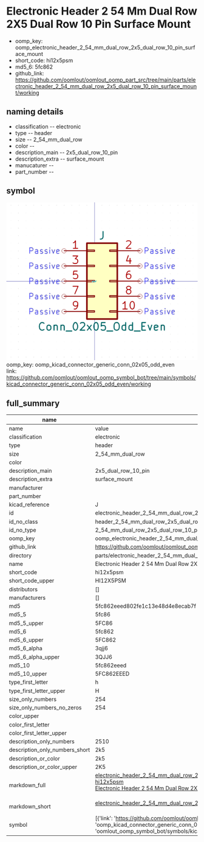 # Electronic Header 2 54 Mm Dual Row 2X5 Dual Row 10 Pin Surface Mount

  
* oomp_key: oomp_electronic_header_2_54_mm_dual_row_2x5_dual_row_10_pin_surface_mount 
* short_code: hi12x5psm
* md5_6: 5fc862  
* github_link: https://github.com/oomlout/oomlout_oomp_part_src/tree/main/parts/electronic_header_2_54_mm_dual_row_2x5_dual_row_10_pin_surface_mount/working  
## naming details
* classification -- electronic
* type -- header
* size -- 2_54_mm_dual_row
* color -- 
* description_main -- 2x5_dual_row_10_pin
* description_extra -- surface_mount
* manucaturer -- 
* part_number -- 



## symbol

![](symbol/0/working/working_600.png)  
oomp_key: oomp_kicad_connector_generic_conn_02x05_odd_even  
link: https://github.com/oomlout/oomlout_oomp_symbol_bot/tree/main/symbols/kicad_connector_generic_conn_02x05_odd_even/working  


## full_summary
| name | value | 
| --- | --- | 
| name | value | 
| classification | electronic | 
| type | header | 
| size | 2_54_mm_dual_row | 
| color |  | 
| description_main | 2x5_dual_row_10_pin | 
| description_extra | surface_mount | 
| manufacturer |  | 
| part_number |  | 
| kicad_reference | J | 
| id | electronic_header_2_54_mm_dual_row_2x5_dual_row_10_pin_surface_mount | 
| id_no_class | header_2_54_mm_dual_row_2x5_dual_row_10_pin_surface_mount | 
| id_no_type | 2_54_mm_dual_row_2x5_dual_row_10_pin_surface_mount | 
| oomp_key | oomp_electronic_header_2_54_mm_dual_row_2x5_dual_row_10_pin_surface_mount | 
| github_link | https://github.com/oomlout/oomlout_oomp_part_src/tree/main/parts/electronic_header_2_54_mm_dual_row_2x5_dual_row_10_pin_surface_mount/working | 
| directory | parts/electronic_header_2_54_mm_dual_row_2x5_dual_row_10_pin_surface_mount | 
| name | Electronic Header 2 54 Mm Dual Row 2X5 Dual Row 10 Pin Surface Mount | 
| short_code | hi12x5psm | 
| short_code_upper | HI12X5PSM | 
| distributors | [] | 
| manufacturers | [] | 
| md5 | 5fc862eeed802fe1c13e48d4e8ecab7f | 
| md5_5 | 5fc86 | 
| md5_5_upper | 5FC86 | 
| md5_6 | 5fc862 | 
| md5_6_upper | 5FC862 | 
| md5_6_alpha | 3qjj6 | 
| md5_6_alpha_upper | 3QJJ6 | 
| md5_10 | 5fc862eeed | 
| md5_10_upper | 5FC862EEED | 
| type_first_letter | h | 
| type_first_letter_upper | H | 
| size_only_numbers | 254 | 
| size_only_numbers_no_zeros | 254 | 
| color_upper |  | 
| color_first_letter |  | 
| color_first_letter_upper |  | 
| description_only_numbers | 2510 | 
| description_only_numbers_short | 2k5 | 
| description_or_color | 2k5 | 
| description_or_color_upper | 2K5 | 
| markdown_full | [electronic_header_2_54_mm_dual_row_2x5_dual_row_10_pin_surface_mount](https://github.com/oomlout/oomlout_oomp_part_src/tree/main/parts/electronic_header_2_54_mm_dual_row_2x5_dual_row_10_pin_surface_mount/working)<br>[hi12x5psm](https://github.com/oomlout/oomlout_oomp_part_src/tree/main/parts/electronic_header_2_54_mm_dual_row_2x5_dual_row_10_pin_surface_mount/working)<br>[Electronic Header 2 54 Mm Dual Row 2X5 Dual Row 10 Pin Surface Mount](https://github.com/oomlout/oomlout_oomp_part_src/tree/main/parts/electronic_header_2_54_mm_dual_row_2x5_dual_row_10_pin_surface_mount/working)<br><br> | 
| markdown_short | [electronic_header_2_54_mm_dual_row_2x5_dual_row_10_pin_surface_mount](https://github.com/oomlout/oomlout_oomp_part_src/tree/main/parts/electronic_header_2_54_mm_dual_row_2x5_dual_row_10_pin_surface_mount/working)<br><br> | 
| symbol | [{'link': 'https://github.com/oomlout/oomlout_oomp_symbol_bot/tree/main/symbols/kicad_connector_generic_conn_02x05_odd_even', 'oomp_key': 'oomp_kicad_connector_generic_conn_02x05_odd_even', 'directory': 'oomlout_oomp_symbol_bot/symbols/kicad_connector_generic_conn_02x05_odd_even//working/working.kicad_sym'}] | 

